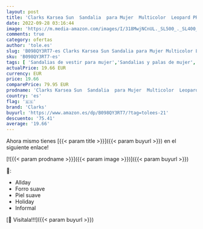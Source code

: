 ```yaml
---
layout: post
title: 'Clarks Karsea Sun  Sandalia  para Mujer  Multicolor  Leopard PRT Comb   41.5 EU'
date: 2022-09-28 03:16:44
image: 'https://m.media-amazon.com/images/I/318MwjNCnUL._SL500_._SL400_.jpg'
comments: true
category: ofertas
author: 'tole.es'
slug: 'B098QY3RT7-es Clarks Karsea Sun Sandalia para Mujer Multicolor Leopard...'
sku: 'B098QY3RT7-es'
tags: [ 'Sandalias de vestir para mujer','Sandalias y palas de mujer','Zapatos','Zapatos para mujer','Zapatos y complementos','clarks','sandalia','🇪🇸', ]
actualPrice: 19.66 EUR
currency: EUR
price: 19.66
comparePrice: 79.95 EUR
prodname: 'Clarks Karsea Sun  Sandalia  para Mujer  Multicolor  Leopard PRT Comb   41.5 EU'
country: 'es'
flag: '🇪🇸'
brand: 'Clarks'
buyurl: 'https://www.amazon.es/dp/B098QY3RT7/?tag=tolees-21'
descuento: '75.41'
average: '19.66'
---
```


Ahora mismo tienes [{{< param title >}}]({{< param buyurl >}}) en el siguiente enlace!

[![{{< param prodname >}}]({{< param image >}})]({{< param buyurl >}})

🔎:

- Allday
- Forro suave
- Piel suave
- Holiday
- Informal

[🛒 Visítala!!!]({{< param buyurl >}})
